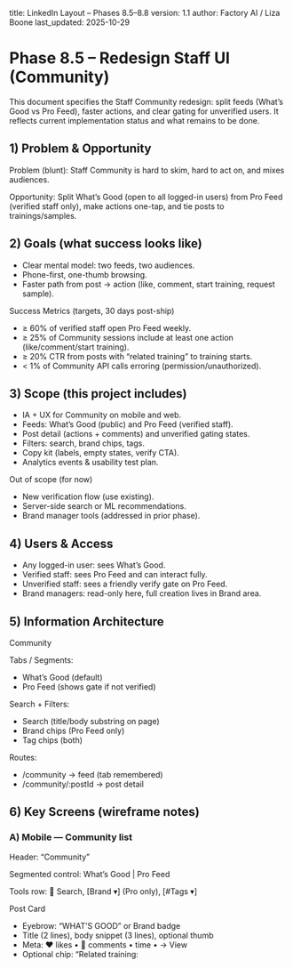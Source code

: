 title: LinkedIn Layout – Phases 8.5–8.8
version: 1.1
author: Factory AI / Liza Boone
last_updated: 2025-10-29

# Phase 8.5 – Redesign Staff UI (Community)

This document specifies the Staff Community redesign: split feeds (What’s Good vs Pro Feed), faster actions, and clear gating for unverified users. It reflects current implementation status and what remains to be done.

## 1) Problem & Opportunity

Problem (blunt): Staff Community is hard to skim, hard to act on, and mixes audiences.

Opportunity: Split What’s Good (open to all logged-in users) from Pro Feed (verified staff only), make actions one-tap, and tie posts to trainings/samples.

## 2) Goals (what success looks like)

- Clear mental model: two feeds, two audiences.
- Phone-first, one-thumb browsing.
- Faster path from post → action (like, comment, start training, request sample).

Success Metrics (targets, 30 days post-ship)

- ≥ 60% of verified staff open Pro Feed weekly.
- ≥ 25% of Community sessions include at least one action (like/comment/start training).
- ≥ 20% CTR from posts with “related training” to training starts.
- < 1% of Community API calls erroring (permission/unauthorized).

## 3) Scope (this project includes)

- IA + UX for Community on mobile and web.
- Feeds: What’s Good (public) and Pro Feed (verified staff).
- Post detail (actions + comments) and unverified gating states.
- Filters: search, brand chips, tags.
- Copy kit (labels, empty states, verify CTA).
- Analytics events & usability test plan.

Out of scope (for now)

- New verification flow (use existing).
- Server-side search or ML recommendations.
- Brand manager tools (addressed in prior phase).

## 4) Users & Access

- Any logged-in user: sees What’s Good.
- Verified staff: sees Pro Feed and can interact fully.
- Unverified staff: sees a friendly verify gate on Pro Feed.
- Brand managers: read-only here, full creation lives in Brand area.

## 5) Information Architecture

Community

Tabs / Segments:

- What’s Good (default)
- Pro Feed (shows gate if not verified)

Search + Filters:

- Search (title/body substring on page)
- Brand chips (Pro Feed only)
- Tag chips (both)

Routes:

- /community → feed (tab remembered)
- /community/:postId → post detail

## 6) Key Screens (wireframe notes)

### A) Mobile — Community list

Header: “Community”

Segmented control: What’s Good | Pro Feed

Tools row: 🔎 Search, [Brand ▾] (Pro only), [#Tags ▾]

Post Card

- Eyebrow: “WHAT’S GOOD” or Brand badge
- Title (2 lines), body snippet (3 lines), optional thumb
- Meta: ❤️ likes • 💬 comments • time • → View
- Optional chip: “Related training: <title>”
- Pagination: “Load more” (infinite style)

Unverified on Pro Feed:

- Locked panel: “Unlock the Pro Feed” → [Start verification]

### B) Mobile — Post detail

- Brand/What’s Good badge + timestamp
- Title, hero image (optional), readable body
- Actions row: ❤️ Like · 💬 Comment · ↗ Share
- Comments: live list, composer at bottom
- If unverified & Pro post: teaser lines + lock overlay + Verify CTA

### C) Web variants

- Same content; image floats right on cards; sidebar nav persistent.

## 7) Content Model (minimal additions)

community_posts

- visibility: "public" | "verified_staff"
- category (optional): "whats_good" for editorial public posts
- title, body, imageUrl?, brandId?, authorUid, createdAt, updatedAt
- relatedTrainingId? (optional)
- post_likes & community_comments (unchanged; counts are derived)

## 8) Interactions & States

- Like/Unlike: one tap; optimistic; reconcile count.
- Comment: composer expands on focus; submit disables until write completes.
- Filters: client-side on loaded page; reset chip shows when filters active.

Empty states:

- Filters: “No posts match these filters.” → [Clear filters]
- New account: “Welcome in! Try What’s Good while you verify.”
- Loading: skeleton cards (3–5), lazy-load images.

## 9) Copy Kit (microcopy)

- Tabs: “What’s Good” · “Pro Feed”
- Verify gate title: “Unlock the Pro Feed”
- Verify gate body: “Quick verification connects you to brand-only tips, promos, and samples.”
- Buttons: “Start verification” · “Learn more” · “View” · “Load more”
- Empty (filters): “No posts match those filters.”
- Post meta: “Updated · 2h ago”
- Comment placeholder: “Add a helpful tip…”

## 10) Accessibility & Quality

- Touch targets ≥ 44px; large tap areas on cards.
- aria-pressed on Like; labels on icons.
- Keyboard: Tab through actions; Enter to submit comment.
- Reduce motion option; avoid parallax.
- Performance: first 10 via live subscription; paginate with startAfter; defer counts until idle.

## 11) Analytics (events to instrument)

- community_view { tab, verified, brandFilterCount, tagFilterCount }
- community_post_impression { postId, tab, position }
- community_post_open { postId, tab }
- community_like_toggle { postId, liked }
- community_comment_create { postId, length }
- community_open_training { postId, trainingId }
- verify_gate_view { surface: 'tab'|'post' }
- verify_gate_cta_click { surface }

## 12) Risks & Mitigations

- Overfetching counts → slow cards: fetch counts on-demand (on view) and cache.
- Confusion between feeds: strong labels + persistent segmented control.
- Gate frustration: teaser lines + clear benefit copy.
- Moderator load: keep edit/delete with brand authors; add report later if needed.

## 13) Milestones & Review

- Week 1: Finalize IA, wireframes, copy kit → Design Review
- Week 2: Prototype (no code commit; clickable mock) → Usability Test
- Week 3–4: Build (ticketized), QA, analytics hooks → Ship

## 14) Acceptance Criteria

- Two-tab Community with correct gating and states on mobile + web.
- Post cards: clean scan, actionable CTAs, perf acceptable.
- Post detail: like/comment/share; verify overlay on gated content.
- Filters & search work; helpful empty states.
- Analytics events firing as specced.

## 15) Usability Test (5 users · 15 min each)

Tasks

- Find the latest tip in What’s Good and like it.
- Switch to Pro Feed and explain what you see.
- Open a post and leave a comment.
- Use filters to find a Rescue post.
- From a post, jump to its related training and start it.

Success signals: task completion ≤ 2 mins each; zero “where is X?” moments; users can explain the two feeds back to us.

## 16) Open Questions

- Do we need a mute brand filter for staff?
- Should brands be able to mark posts store-specific later?
- Do we show author name/role or brand only?

## 17) Appendix

- Current screenshots (before)
- Competitive references (links)
- Copy variations A/B (if any)

---

## Implementation Status and Remaining Work

Current state (from codebase):
- Separate feeds exist: `src/pages/community/WhatsGoodFeed.jsx` and `src/pages/community/ProFeed.jsx`.
- Community route pages exist: `src/pages/Community.jsx`, `src/pages/CommunityFeed.jsx`, `src/pages/community/PostThread.jsx`, `src/pages/community/PostDetail.jsx`.
- Verification signals available in `auth-context.jsx` (e.g., `verified`, `verificationStatus`, roles), but gating UX may be inconsistent across pages.

Remaining work (high priority):
- IA alignment: ensure `/community` defaults to What’s Good with remembered tab; route to `/community/:postId` for detail.
- Gating: implement consistent Pro Feed gate using verified flag; add friendly lock panel with CTA.
- Cards: update list card layout (eyebrow, snippet, meta, optional related training chip).
- Filters: client-side search; brand chips (Pro only); tag chips; clear-filters chip.
- Actions: optimistic like/unlike; comment composer UX; share stub.
- Analytics: instrument all events listed above; add tiny wrapper module.
- Content model: add `visibility`, optional `category` and `relatedTrainingId`; update Firestore rules accordingly.
- Performance: adopt onSnapshot for first 10 items; paginate with startAfter; defer counts until idle.
- A11y: aria-pressed, labels, keyboard flows, reduced motion.

Remaining work (follow-ups):
- Empty states and copy kit across all surfaces (lists, filters, gate, detail).
- Web layout variant with sidebar and floated images.
- QA checklist + usability test protocol for the new IA.

## Change Log

- 1.1 (2025-10-29): Replaced placeholder with full Phase 8.5 spec; added implementation status and remaining work.
- 1.0 (2025-10-27): Initial placeholder.
